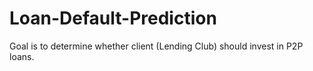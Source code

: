 # Loan-Default-Prediction
Goal is to determine whether client (Lending Club) should invest in P2P loans.
